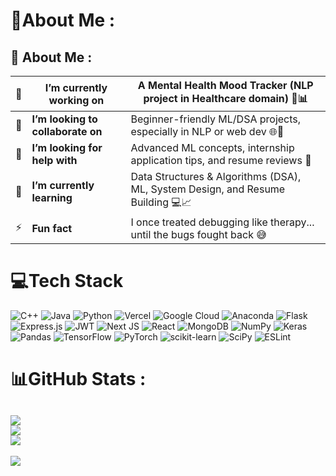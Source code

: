 # 💫About Me :
## 👋 About Me :

| 📌 | **I’m currently working on**     | A Mental Health Mood Tracker (NLP project in Healthcare domain) 🧠📊 |
|----|----------------------------------|-------------------------------------------------------------|
| 🤝 | **I’m looking to collaborate on**| Beginner-friendly ML/DSA projects, especially in NLP or web dev 🌐🤖 |
| 🙌 | **I’m looking for help with**    | Advanced ML concepts, internship application tips, and resume reviews 🚀 |
| 🌱 | **I’m currently learning**       | Data Structures & Algorithms (DSA), ML, System Design, and Resume Building 💻📈 |
| ⚡ | **Fun fact**                    | I once treated debugging like therapy... until the bugs fought back 😅 |




# 💻Tech Stack
![C++](https://img.shields.io/badge/c++-%2300599C.svg?style=for-the-badge&logo=c%2B%2B&logoColor=white) ![Java](https://img.shields.io/badge/java-%23ED8B00.svg?style=for-the-badge&logo=java&logoColor=white) ![Python](https://img.shields.io/badge/python-3670A0?style=for-the-badge&logo=python&logoColor=ffdd54) ![Vercel](https://img.shields.io/badge/vercel-%23000000.svg?style=for-the-badge&logo=vercel&logoColor=white) ![Google Cloud](https://img.shields.io/badge/Google%20Cloud-%234285F4.svg?style=for-the-badge&logo=google-cloud&logoColor=white) ![Anaconda](https://img.shields.io/badge/Anaconda-%2344A833.svg?style=for-the-badge&logo=anaconda&logoColor=white) ![Flask](https://img.shields.io/badge/flask-%23000.svg?style=for-the-badge&logo=flask&logoColor=white) ![Express.js](https://img.shields.io/badge/express.js-%23404d59.svg?style=for-the-badge&logo=express&logoColor=%2361DAFB) ![JWT](https://img.shields.io/badge/JWT-black?style=for-the-badge&logo=JSON%20web%20tokens) ![Next JS](https://img.shields.io/badge/Next-black?style=for-the-badge&logo=next.js&logoColor=white) ![React](https://img.shields.io/badge/react-%2320232a.svg?style=for-the-badge&logo=react&logoColor=%2361DAFB) ![MongoDB](https://img.shields.io/badge/MongoDB-%234ea94b.svg?style=for-the-badge&logo=mongodb&logoColor=white) ![NumPy](https://img.shields.io/badge/numpy-%23013243.svg?style=for-the-badge&logo=numpy&logoColor=white) ![Keras](https://img.shields.io/badge/Keras-%23D00000.svg?style=for-the-badge&logo=Keras&logoColor=white) ![Pandas](https://img.shields.io/badge/pandas-%23150458.svg?style=for-the-badge&logo=pandas&logoColor=white) ![TensorFlow](https://img.shields.io/badge/TensorFlow-%23FF6F00.svg?style=for-the-badge&logo=TensorFlow&logoColor=white) ![PyTorch](https://img.shields.io/badge/PyTorch-%23EE4C2C.svg?style=for-the-badge&logo=PyTorch&logoColor=white) ![scikit-learn](https://img.shields.io/badge/scikit--learn-%23F7931E.svg?style=for-the-badge&logo=scikit-learn&logoColor=white) ![SciPy](https://img.shields.io/badge/SciPy-%230C55A5.svg?style=for-the-badge&logo=scipy&logoColor=%white) ![ESLint](https://img.shields.io/badge/ESLint-4B3263?style=for-the-badge&logo=eslint&logoColor=white)


# 📊GitHub Stats :
![](https://github-readme-stats.vercel.app/api?username=lifeisfun19&theme=radical&hide_border=false&include_all_commits=false&count_private=false)<br/>
![](https://github-readme-streak-stats.herokuapp.com/?user=lifeisfun19&theme=radical&hide_border=false)<br/>
![](https://github-readme-stats.vercel.app/api/top-langs/?username=lifeisfun19&theme=radical&hide_border=false&include_all_commits=false&count_private=false&layout=compact)
---
[![](https://visitcount.itsvg.in/api?id=lifeisfun&icon=0&color=0)](https://visitcount.itsvg.in)
